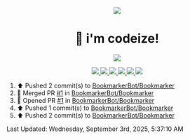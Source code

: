 <p align="center">
    <img src="https://avatars.githubusercontent.com/u/63158950?s=400&u=dd76c829ae30921e131dcbe7c830dc368e2d6e8a&v=4" />
</p>

<h1 align="center">
    👋 i'm codeize!
</h1>

<p align="center">
  <a href="https://skillicons.dev">
    <img align="center" src="https://skillicons.dev/icons?i=discord,bots,ts,nodejs,mysql,postgresql,react,nextjs,tailwindcss" />
  </a>
</p>

<p align="center">
  <a href="https://discord.com/users/668423998777982997">
    <img src="https://nocache.advaith.workers.dev?url=https://img.shields.io/endpoint?url=https://dev.discordprofiles.me/api/badge/status/668423998777982997?simple=true" />
    <img src="https://nocache.advaith.workers.dev?url=https://img.shields.io/endpoint?url=https://dev.discordprofiles.me/api/badge/vscode/668423998777982997" />
    <img src="https://nocache.advaith.workers.dev?url=https://img.shields.io/endpoint?url=https://dev.discordprofiles.me/api/badge/playing/668423998777982997" />
    <img src="https://nocache.advaith.workers.dev?url=https://img.shields.io/endpoint?url=https://dev.discordprofiles.me/api/badge/spotify/668423998777982997" />
    <img src="https://komarev.com/ghpvc/?username=codeize" />
    <img src="https://hits.link/hits?url=https%3A%2F%2Fgithub.com%2FCodeize" />
  </a>
</p>

<!--RECENT_ACTIVITY:start-->
1. ⬆️ Pushed 2 commit(s) to [BookmarkerBot/Bookmarker](https://github.com/BookmarkerBot/Bookmarker)<br>
2. 🎉 Merged PR [#1](https://github.com/BookmarkerBot/Bookmarker/pull/1) in [BookmarkerBot/Bookmarker](https://github.com/BookmarkerBot/Bookmarker)<br>
3. 💪 Opened PR [#1](https://github.com/BookmarkerBot/Bookmarker/pull/1) in [BookmarkerBot/Bookmarker](https://github.com/BookmarkerBot/Bookmarker)<br>
4. ⬆️ Pushed 1 commit(s) to [BookmarkerBot/Bookmarker](https://github.com/BookmarkerBot/Bookmarker)<br>
5. ⬆️ Pushed 2 commit(s) to [BookmarkerBot/Bookmarker](https://github.com/BookmarkerBot/Bookmarker)<br>
<!--RECENT_ACTIVITY:end-->

<!--RECENT_ACTIVITY:last_update-->
Last Updated: Wednesday, September 3rd, 2025, 5:37:10 AM
<!--RECENT_ACTIVITY:last_update_end-->
